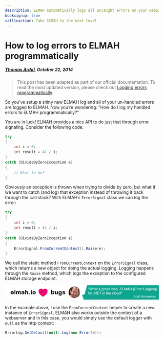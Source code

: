 ```yaml
---
description: ELMAH automatically logs all uncaught errors on your website. This tutorial will show you how to log exceptions manually including context information.
booksignup: true
calltoaction: Take ELMAH to the next level
---
```


# How to log errors to ELMAH programmatically

##### [Thomas Ardal](http://elmah.io/about/), October 22, 2014

> This post has been adapted as part of our official documentation. To read the most updated version, please check out [Logging errors programmatically](https://docs.elmah.io/logging-errors-programmatically/).

So you’ve setup a shiny new ELMAH log and all of your un-handled errors are logged to ELMAH. Now you’re wondering: “How do I log my handled errors to ELMAH programmatically?”

You are in luck! ELMAH provides a nice API to do just that through error signaling. Consider the following code:

```csharp
try
{
    int i = 0;
    int result = 42 / i;
}
catch (DivideByZeroException e)
{
    // What to do?
}
```

Obviously an exception is thrown when trying to divide by zero, but what if we want to catch (and log) that exception instead of throwing it back through the call stack? With ELMAH’s ```ErrorSignal``` class we can log the error:

```csharp
try
{
    int i = 0;
    int result = 42 / i;
}
catch (DivideByZeroException e)
{
    ErrorSignal.FromCurrentContext().Raise(e);
}
```

We call the static method ```FromCurrentContext``` on the ```ErrorSignal``` class, which returns a new object for doing the actual logging. Logging happens through the ```Raise``` method, which logs the exception to the configured ELMAH storage endpoint.

[![Scott Hanselman quote](images/scott-hanselman.png)](https://elmah.io/?utm_source=blogbanner&utm_medium=blog&utm_campaign=blogbanner)

In the example above, I use the ```FromCurrentContext``` helper to create a new instance of ```ErrorSignal```. ELMAH also works outside the context of a webserver and in this case, you would simply use the default logger with ```null``` as the http context:

```csharp
ErrorLog.GetDefault(null).Log(new Error(e));
```

